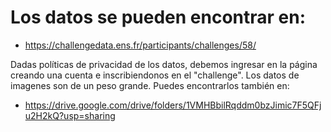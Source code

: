# Los datos se pueden encontrar en:

- https://challengedata.ens.fr/participants/challenges/58/

Dadas políticas de privacidad de los datos, debemos ingresar en la página creando una cuenta e inscribiendonos en el "challenge". Los datos de imagenes son de un peso grande. Puedes encontrarlos también en:

- https://drive.google.com/drive/folders/1VMHBbilRqddm0bzJimic7F5QFju2H2kQ?usp=sharing
